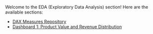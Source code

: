 Welcome to the EDA (Exploratory Data Analysis) section! Here are the available sections: 

- [DAX Measures Repository](./DAX-measures)
- [Dashboard 1: Product Value and Revenue Distribution](./Dashboard-1-Product-and-Value-Distribution/index.md)
